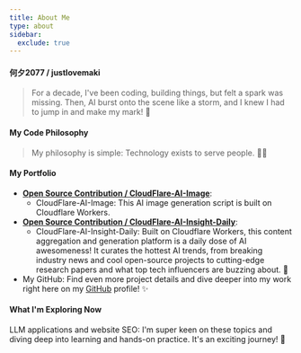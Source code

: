 ```yaml
---
title: About Me
type: about
sidebar:
  exclude: true
---
```

#### 何夕2077 / justlovemaki

> For a decade, I've been coding, building things, but felt a spark was missing. Then, AI burst onto the scene like a storm, and I knew I had to jump in and make my mark! 💪

#### My Code Philosophy

> My philosophy is simple: Technology exists to serve people. 🧑‍💻

#### My Portfolio

*   **[Open Source Contribution / CloudFlare-AI-Image](https://github.com/justlovemaki/CloudFlare-AI-Image)**:
    *   CloudFlare-AI-Image: This AI image generation script is built on Cloudflare Workers.
*   **[Open Source Contribution / CloudFlare-AI-Insight-Daily](https://github.com/justlovemaki/CloudFlare-AI-Insight-Daily)**:
    *   CloudFlare-AI-Insight-Daily: Built on Cloudflare Workers, this content aggregation and generation platform is a daily dose of AI awesomeness! It curates the hottest AI trends, from breaking industry news and cool open-source projects to cutting-edge research papers and what top tech influencers are buzzing about. 🤖
*   My GitHub: Find even more project details and dive deeper into my work right here on my [GitHub](https://github.com/justlovemaki) profile! ✨

#### What I'm Exploring Now

LLM applications and website SEO: I'm super keen on these topics and diving deep into learning and hands-on practice. It's an exciting journey! 🚀